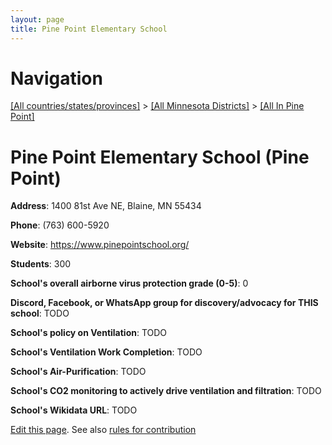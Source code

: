 ```yaml
---
layout: page
title: Pine Point Elementary School
---
```

# Navigation

[[All countries/states/provinces]](../../..) > [[All Minnesota Districts]](../..) > [[All In Pine Point]](..)

# Pine Point Elementary School (Pine Point)

**Address**: 1400 81st Ave NE, Blaine, MN 55434

**Phone**: (763) 600-5920

**Website**: <https://www.pinepointschool.org/>

**Students**: 300

**School's overall airborne virus protection grade (0-5)**: 0

**Discord, Facebook, or WhatsApp group for discovery/advocacy for THIS school**: TODO

**School's policy on Ventilation**: TODO

**School's Ventilation Work Completion**: TODO

**School's Air-Purification**: TODO

**School's CO2 monitoring to actively drive ventilation and filtration**: TODO

**School's Wikidata URL**: TODO


[Edit this page](https://github.com/ventilate-schools/MN/edit/main/./Pine_Point/Pine_Point_Elementary_School.md). See also [rules for contribution](../../../contribution-rules/)